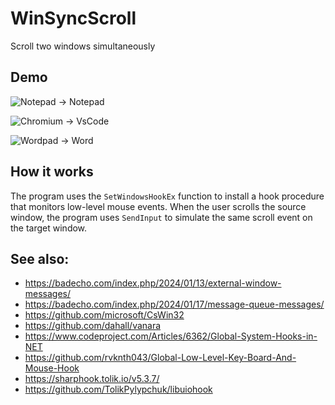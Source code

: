 # WinSyncScroll
Scroll two windows simultaneously

## Demo

![Notepad -> Notepad](https://github.com/user-attachments/assets/ba52c20e-1099-4e20-9b8d-f164d283c639)

![Chromium -> VsCode](https://github.com/user-attachments/assets/f2cc2020-cc07-411e-a4c7-7ef227d9cdda)

![Wordpad -> Word](https://github.com/user-attachments/assets/609c8ace-a694-4c2c-85fb-4628113caebc)

## How it works

The program uses the `SetWindowsHookEx` function to install a hook procedure that monitors low-level mouse events. When the user scrolls the source window, the program uses `SendInput` to simulate the same scroll event on the target window.

## See also:
- https://badecho.com/index.php/2024/01/13/external-window-messages/
- https://badecho.com/index.php/2024/01/17/message-queue-messages/
- https://github.com/microsoft/CsWin32
- https://github.com/dahall/vanara
- https://www.codeproject.com/Articles/6362/Global-System-Hooks-in-NET
- https://github.com/rvknth043/Global-Low-Level-Key-Board-And-Mouse-Hook
- https://sharphook.tolik.io/v5.3.7/
- https://github.com/TolikPylypchuk/libuiohook
